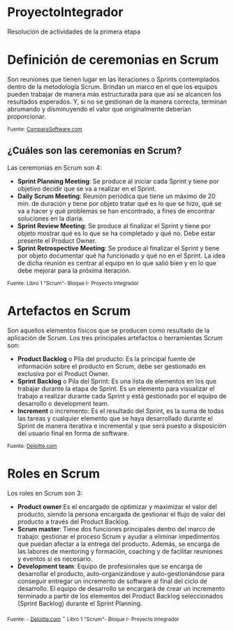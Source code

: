 # ProyectoIntegrador
Resolución de actividades de la primera etapa 

# Definición de ceremonias en Scrum
Son reuniones que tienen lugar en las iteraciones o Sprints contemplados dentro de la metodología Scrum.
Brindan un marco en el que los equipos pueden trabajar de manera más estructurada para que así se alcancen los resultados esperados. Y, si no se gestionan de la manera correcta, terminan abrumando y disminuyendo el valor que originalmente deberían proporcionar.

<sub>Fuente: [ComparaSoftware.com](https://blog.comparasoftware.com/ceremonias-de-scrum/)</sub>

## ¿Cuáles son las  ceremonias en Scrum?
Las ceremonias en Scrum son 4: 
- **Sprint Planning Meeting**: Se produce al iniciar cada Sprint y tiene por objetivo decidir que se va a realizar en el Sprint.
- **Daily Scrum Meeting**: Reunión periódica que tiene un máximo de 20 min. de duración y tiene por objeto tratar qué es lo que se hizo, qué se va a hacer y qué problemas se han encontrado, a fines de encontrar soluciones en la diaria.
- **Sprint Review Meeting**: Se produce al finalizar el Sprint y tiene por objeto mostrar qué es lo que se ha completado y qué no. Debe estar presente el 
Product Owner.
- **Sprint Retrospective Meeting**:  Se produce al finalizar el Sprint y tiene por objeto documentar qué ha funcionado y qué no en el Sprint. La idea de dicha reunión es centrar al equipo en lo que salió bien y en lo que debe mejorar para la próxima iteración.

<sub>Fuente: Libro 1 "Scrum"- Bloque I- Proyecto Integrador</sub>

# Artefactos en Scrum
Son aquellos elementos físicos que se producen como resultado de la aplicación de Scrum. 
Los tres principales artefactos o herramientas Scrum son: 
- **Product Backlog** o Pila del producto: Es la principal fuente de información sobre el producto en Scrum, debe ser gestionado en exclusiva por el Product Owner.
- **Sprint Backlog** o Pila del Sprint: Es una lista de elementos en los que trabajar durante la etapa de Sprint. Es un elemento para visualizar el trabajo a realizar durante cada Sprint y está gestionado por el equipo de desarrollo o development team. 
- **Increment** o incremento: Es el resultado del Sprint, es la suma de todas las tareas y cualquier elemento que se haya desarrollado durante el Sprint de manera iterativa e incremental y que será puesto a disposición del usuario final en forma de software.

<sub>Fuente: [Deloitte.com](https://www2.deloitte.com/es/es/pages/technology/articles/artefactos-scrum.html)</sub>

# Roles en Scrum
Los roles en Scrum son 3:
- **Product owner**:Es el encargado de optimizar y maximizar el valor del producto, siendo la persona encargada de gestionar el flujo de valor del producto a través del Product Backlog.
- **Scrum master**: Tiene dos funciones principales dentro del marco de trabajo: gestionar el proceso Scrum y ayudar a eliminar impedimentos que puedan afectar a la entrega del producto. Además, se encarga de las labores de mentoring y formación, coaching y de facilitar reuniones y eventos si es necesario.
- **Development team**: Equipo de profesionales que se encarga de desarrollar el producto, auto-organizándose y auto-gestionándose para conseguir entregar un incremento de software al final del ciclo de desarrollo.
El equipo de desarrollo se encargará de crear un incremento terminado a partir de los elementos del Product Backlog seleccionados (Sprint Backlog) durante el Sprint Planning.

<sub>Fuente: - [Deloitte.com](https://www2.deloitte.com/es/es/pages/technology/articles/roles-y-responsabilidades-scrum.html)</sub> - 
<sub>Libro 1 "Scrum"- Bloque I- Proyecto Integrador</sub>
